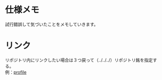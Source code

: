 # 仕様メモ
試行錯誤して気づいたことをメモしていきます。

# リンク
リポジトリ内にリンクしたい場合は３つ戻って（../../../）リポジトリ銘を指定する。  
例：[profile](../../../profile)
